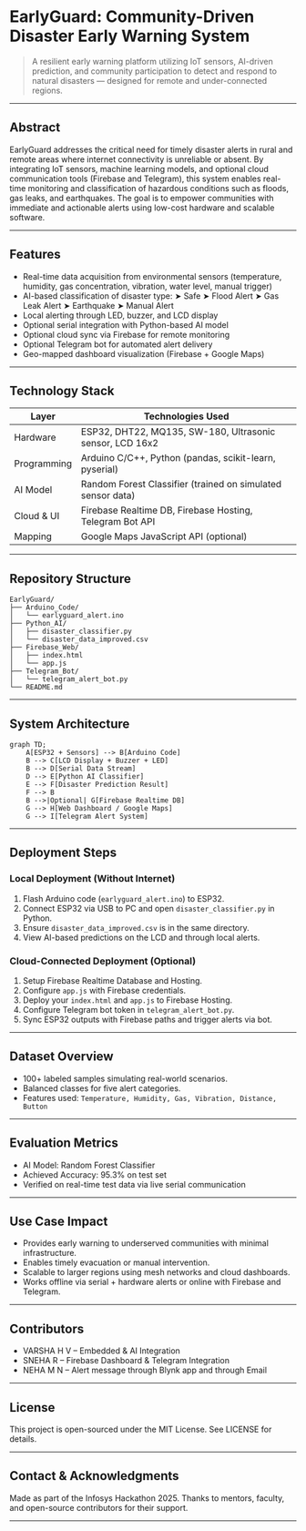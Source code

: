 # EarlyGuard: Community-Driven Disaster Early Warning System

> A resilient early warning platform utilizing IoT sensors, AI-driven prediction, and community participation to detect and respond to natural disasters — designed for remote and under-connected regions.

---

##  Abstract

EarlyGuard addresses the critical need for timely disaster alerts in rural and remote areas where internet connectivity is unreliable or absent. By integrating IoT sensors, machine learning models, and optional cloud communication tools (Firebase and Telegram), this system enables real-time monitoring and classification of hazardous conditions such as floods, gas leaks, and earthquakes. The goal is to empower communities with immediate and actionable alerts using low-cost hardware and scalable software.

---

##  Features

* Real-time data acquisition from environmental sensors (temperature, humidity, gas concentration, vibration, water level, manual trigger)
* AI-based classification of disaster type:
  ➤ Safe
  ➤ Flood Alert
  ➤ Gas Leak Alert
  ➤ Earthquake
  ➤ Manual Alert
* Local alerting through LED, buzzer, and LCD display
* Optional serial integration with Python-based AI model
* Optional cloud sync via Firebase for remote monitoring
* Optional Telegram bot for automated alert delivery
* Geo-mapped dashboard visualization (Firebase + Google Maps)

---

##  Technology Stack

| Layer       | Technologies Used                                           |
| ----------- | ----------------------------------------------------------- |
| Hardware    | ESP32, DHT22, MQ135, SW-180, Ultrasonic sensor, LCD 16x2    |
| Programming | Arduino C/C++, Python (pandas, scikit-learn, pyserial)      |
| AI Model    | Random Forest Classifier (trained on simulated sensor data) |
| Cloud & UI  | Firebase Realtime DB, Firebase Hosting, Telegram Bot API    |
| Mapping     | Google Maps JavaScript API (optional)                       |

---

##  Repository Structure

```
EarlyGuard/
├── Arduino_Code/
│   └── earlyguard_alert.ino
├── Python_AI/
│   ├── disaster_classifier.py
│   └── disaster_data_improved.csv
├── Firebase_Web/
│   ├── index.html
│   └── app.js
├── Telegram_Bot/
│   └── telegram_alert_bot.py
└── README.md
```

---

##  System Architecture

```mermaid
graph TD;
    A[ESP32 + Sensors] --> B[Arduino Code]
    B --> C[LCD Display + Buzzer + LED]
    B --> D[Serial Data Stream]
    D --> E[Python AI Classifier]
    E --> F[Disaster Prediction Result]
    F --> B
    B -->|Optional| G[Firebase Realtime DB]
    G --> H[Web Dashboard / Google Maps]
    G --> I[Telegram Alert System]
```

---

##  Deployment Steps

###  Local Deployment (Without Internet)

1. Flash Arduino code (`earlyguard_alert.ino`) to ESP32.
2. Connect ESP32 via USB to PC and open `disaster_classifier.py` in Python.
3. Ensure `disaster_data_improved.csv` is in the same directory.
4. View AI-based predictions on the LCD and through local alerts.

###  Cloud-Connected Deployment (Optional)

1. Setup Firebase Realtime Database and Hosting.
2. Configure `app.js` with Firebase credentials.
3. Deploy your `index.html` and `app.js` to Firebase Hosting.
4. Configure Telegram bot token in `telegram_alert_bot.py`.
5. Sync ESP32 outputs with Firebase paths and trigger alerts via bot.

---

##  Dataset Overview

* 100+ labeled samples simulating real-world scenarios.
* Balanced classes for five alert categories.
* Features used:
  `Temperature, Humidity, Gas, Vibration, Distance, Button`

---

##  Evaluation Metrics

* AI Model: Random Forest Classifier
* Achieved Accuracy: 95.3% on test set
* Verified on real-time test data via live serial communication

---

##  Use Case Impact

* Provides early warning to underserved communities with minimal infrastructure.
* Enables timely evacuation or manual intervention.
* Scalable to larger regions using mesh networks and cloud dashboards.
* Works offline via serial + hardware alerts or online with Firebase and Telegram.

---

##  Contributors

* VARSHA H V – Embedded & AI Integration
* SNEHA R – Firebase Dashboard & Telegram Integration
* NEHA M N – Alert message through Blynk app and through Email
---

##  License

This project is open-sourced under the MIT License. See LICENSE for details.

---

##  Contact & Acknowledgments

Made as part of the Infosys Hackathon 2025.
Thanks to mentors, faculty, and open-source contributors for their support.

---


